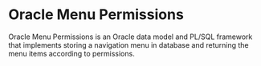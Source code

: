# Oracle Menu Permissions

Oracle Menu Permissions is an Oracle data model and PL/SQL framework that implements storing a navigation menu in database and returning the menu items according to permissions.
